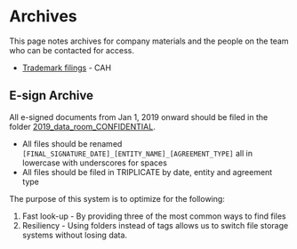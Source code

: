 # Archives 

This page notes archives for company materials and the people on the team who can be contacted for access. 

- [Trademark filings](https://mattermost.app.box.com/folder/50725815435) - CAH

## E-sign Archive 

All e-signed documents from Jan 1, 2019 onward should be filed in the folder [2019_data_room_CONFIDENTIAL](https://mattermost.app.box.com/folder/64655643423). 

- All files should be renamed `[FINAL_SIGNATURE_DATE]_[ENTITY_NAME]_[AGREEMENT_TYPE]` all in lowercase with underscores for spaces 
- All files should be filed in TRIPLICATE by date, entity and agreement type 

The purpose of this system is to optimize for the following: 

1. Fast look-up - By providing three of the most common ways to find files 
2. Resiliency - Using folders instead of tags allows us to switch file storage systems without losing data. 
